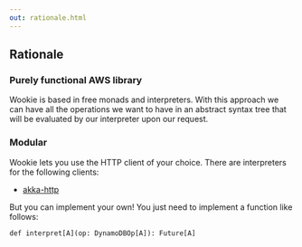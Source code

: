 ```yaml
---
out: rationale.html
---
```


Rationale
---------

### Purely functional AWS library
Wookie is based in free monads and interpreters.  With this approach we can have
all the operations we want to have in an abstract syntax tree that will be
evaluated by our interpreter upon our request.

### Modular
Wookie lets you use the HTTP client of your choice. There are interpreters for
the following clients:

- [akka-http][akka-http]

But you can implement your own! You just need to implement a function like
follows:

```tut:silent
def interpret[A](op: DynamoDBOp[A]): Future[A]
```

[akka-http]: https://akka.io
